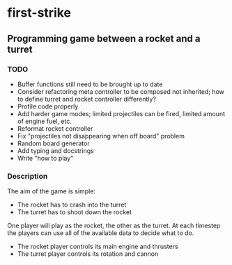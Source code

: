 # first-strike
## Programming game between a rocket and a turret

### TODO
* Buffer functions still need to be brought up to date
* Consider refactoring meta controller to be composed not inherited; how to define turret and rocket controller differently?
* Profile code properly
* Add harder game modes; limited projectiles can be fired, limited amount of engine fuel, etc.
* Reformat rocket controller
* Fix "projectiles not disappearing when off board" problem
* Random board generator
* Add typing and docstrings
* Write "how to play"
### Description
The aim of the game is simple:
* The rocket has to crash into the turret
* The turret has to shoot down the rocket

One player will play as the rocket, the other as the turret.
At each timestep the players can use all of the available data
to decide what to do.
* The rocket player controls its main engine and thrusters
* The turret player controls its rotation and cannon

